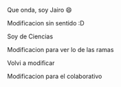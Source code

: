Que onda, soy Jairo :smile:

Modificacion sin sentido :D

Soy de Ciencias

Modificacion para ver lo de las ramas

Volvi a modificar


Modificacion para el colaborativo

